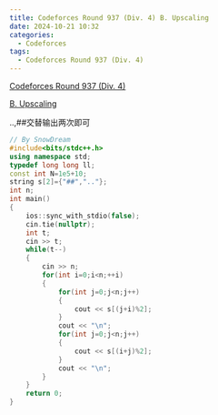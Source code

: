 ```yaml
---
title: Codeforces Round 937 (Div. 4) B. Upscaling
date: 2024-10-21 10:32
categories:
  - Codeforces
tags: 
  - Codeforces Round 937 (Div. 4)
---
```

[Codeforces Round 937 (Div. 4)](https://codeforces.com/contest/1950)

[B. Upscaling](https://codeforces.com/contest/1950/problem/B)

..,##交替输出两次即可

```cpp
// By SnowDream
#include<bits/stdc++.h>
using namespace std;
typedef long long ll;
const int N=1e5+10;
string s[2]={"##",".."};
int n;
int main()
{
    ios::sync_with_stdio(false);
    cin.tie(nullptr);
    int t;
    cin >> t;
    while(t--)
    {
        cin >> n;
        for(int i=0;i<n;++i)
        {
            for(int j=0;j<n;j++)
            {
                cout << s[(j+i)%2];
            }
            cout << "\n";
            for(int j=0;j<n;j++)
            {
                cout << s[(i+j)%2];
            }
            cout << "\n";
        }
    }
    return 0;
}
```

